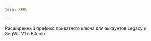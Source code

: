 ```yaml
---
term: XPRV

---
```

Расширенный префикс приватного ключа для аккаунтов Legacy и SegWit V1 в Bitcoin.